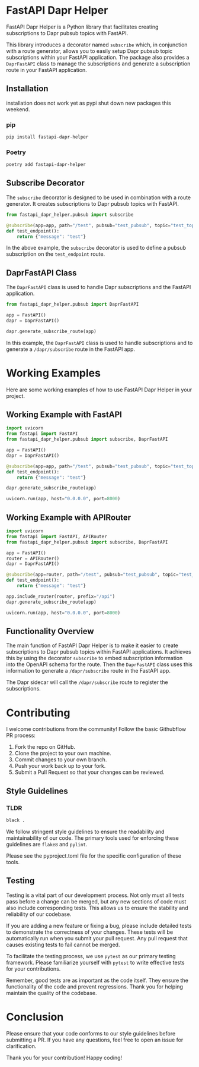 FastAPI Dapr Helper
===================

FastAPI Dapr Helper is a Python library that facilitates creating subscriptions to Dapr pubsub topics with FastAPI.

This library introduces a decorator named `subscribe` which, in conjunction with a route generator, allows you to easily setup Dapr pubsub topic subscriptions within your FastAPI application. The package also provides a `DaprFastAPI` class to manage the subscriptions and generate a subscription route in your FastAPI application.

## Installation

installation does not work yet as pypi shut down new packages this weekend. 

### pip

```bash
pip install fastapi-dapr-helper
```

### Poetry

```bash
poetry add fastapi-dapr-helper
```


## Subscribe Decorator

The `subscribe` decorator is designed to be used in combination with a route generator. It creates subscriptions to Dapr pubsub topics with FastAPI.

```python
from fastapi_dapr_helper.pubsub import subscribe

@subscribe(app=app, path="/test", pubsub="test_pubsub", topic="test_topic")
def test_endpoint():
    return {"message": "test"}
```

In the above example, the `subscribe` decorator is used to define a pubsub subscription on the `test_endpoint` route.

## DaprFastAPI Class

The `DaprFastAPI` class is used to handle Dapr subscriptions and the FastAPI application.

```python
from fastapi_dapr_helper.pubsub import DaprFastAPI

app = FastAPI()
dapr = DaprFastAPI()

dapr.generate_subscribe_route(app)
```

In this example, the `DaprFastAPI` class is used to handle subscriptions and to generate a `/dapr/subscribe` route in the FastAPI app.

# Working Examples

Here are some working examples of how to use FastAPI Dapr Helper in your project.

## Working Example with FastAPI

```python
import uvicorn
from fastapi import FastAPI
from fastapi_dapr_helper.pubsub import subscribe, DaprFastAPI

app = FastAPI()
dapr = DaprFastAPI()

@subscribe(app=app, path="/test", pubsub="test_pubsub", topic="test_topic")
def test_endpoint():
    return {"message": "test"}

dapr.generate_subscribe_route(app)

uvicorn.run(app, host="0.0.0.0", port=8000)
```

## Working Example with APIRouter

```python
import uvicorn
from fastapi import FastAPI, APIRouter
from fastapi_dapr_helper.pubsub import subscribe, DaprFastAPI

app = FastAPI()
router = APIRouter()
dapr = DaprFastAPI()

@subscribe(app=router, path="/test", pubsub="test_pubsub", topic="test_topic")
def test_endpoint():
    return {"message": "test"}

app.include_router(router, prefix="/api")
dapr.generate_subscribe_route(app)

uvicorn.run(app, host="0.0.0.0", port=8000)
```

## Functionality Overview

The main function of FastAPI Dapr Helper is to make it easier to create subscriptions to Dapr pubsub topics within FastAPI applications.
It achieves this by using the decorator `subscribe` to embed subscription information into the OpenAPI schema for the route. 
Then the `DaprFastAPI` class uses this information to generate a `/dapr/subscribe` route in the FastAPI app.

The Dapr sidecar will call the `/dapr/subscribe` route to register the subscriptions.

# Contributing

I welcome contributions from the community!
Follow the basic Githubflow PR process:

1. Fork the repo on GitHub.
2. Clone the project to your own machine.
3. Commit changes to your own branch.
4. Push your work back up to your fork.
5. Submit a Pull Request so that your changes can be reviewed.

## Style Guidelines

### TLDR
```bash
black .
```

We follow stringent style guidelines to ensure the readability and maintainability of our code. 
The primary tools used for enforcing these guidelines are `flake8` and `pylint`.

Please see the pyproject.toml file for the specific configuration of these tools.

## Testing

Testing is a vital part of our development process.
Not only must all tests pass before a change can be merged,
but any new sections of code must also include corresponding tests.
This allows us to ensure the stability and reliability of our codebase.

If you are adding a new feature or fixing a bug,
please include detailed tests to demonstrate the correctness of your changes.
These tests will be automatically run when you submit your pull request.
Any pull request that causes existing tests to fail cannot be merged.

To facilitate the testing process, we use `pytest` as our primary testing framework.
Please familiarize yourself with `pytest` to write effective tests for your contributions.

Remember, good tests are as important as the code itself.
They ensure the functionality of the code and prevent regressions.
Thank you for helping maintain the quality of the codebase.

# Conclusion
Please ensure that your code conforms to our style guidelines before submitting a PR. 
If you have any questions, feel free to open an issue for clarification.

Thank you for your contribution!
Happy coding!
